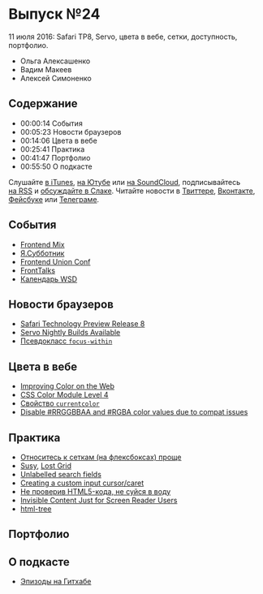 # Выпуск №24

11 июля 2016: Safari TP8, Servo, цвета в вебе, сетки, доступность, портфолио.

- Ольга Алексашенко
- Вадим Макеев
- Алексей Симоненко

## Содержание

- 00:00:14 События
- 00:05:23 Новости браузеров
- 00:14:06 Цвета в вебе
- 00:25:41 Практика
- 00:41:47 Портфолио
- 00:55:50 О подкасте

Слушайте [в iTunes](https://itunes.apple.com/podcast/id1080500016), [на Ютубе](https://www.youtube.com/playlist?list=PLMBnwIwFEFHcwuevhsNXkFTcadeX5R1Go) или [на SoundCloud](https://soundcloud.com/web-standards), подписывайтесь [на RSS](https://web-standards.ru/podcast/feed/) и [обсуждайте в Слаке](http://slack.web-standards.ru/). Читайте новости в [Твиттере](https://twitter.com/webstandards_ru), [Вконтакте](https://vk.com/webstandards_ru), [Фейсбуке](https://www.facebook.com/webstandardsru) или [Телеграме](https://t.me/webstandards_ru).

## События

- [Frontend Mix](https://events.yandex.ru/events/meetings/7-july-2016/)
- [Я.Субботник](https://events.yandex.ru/events/yasubbotnik/09-july-2016/register/)
- [Frontend Union Conf](http://frontend-union.co/)
- [FrontTalks](http://fronttalks.ru/)
- [Календарь WSD](https://wsd.events/#calendar)

## Новости браузеров

- [Safari Technology Preview Release 8](https://webkit.org/blog/6744/release-notes-for-safari-technology-preview-release-8/)
- [Servo Nightly Builds Available](https://blog.servo.org/2016/06/30/servo-nightlies/)
- [Псевдокласс `focus-within`](https://drafts.csswg.org/selectors-4/#the-focus-within-pseudo)

## Цвета в вебе

- [Improving Color on the Web](https://webkit.org/blog/6682/improving-color-on-the-web/)
- [CSS Color Module Level 4](https://www.w3.org/TR/2016/WD-css-color-4-20160705/)
- [Свойство `currentcolor`](https://www.w3.org/TR/2016/WD-css-color-4-20160705/#currentcolor-color)
- [Disable #RRGGBBAA and #RGBA color values due to compat issues](https://bugs.chromium.org/p/chromium/issues/detail?id=618518)

## Практика

- [Относитесь к сеткам (на флексбоксах) проще](http://css-live.ru/articles/otnosites-k-setkam-na-fleksboksax-proshhe.html)
- [Susy](https://susy.oddbird.net/), [Lost Grid](http://lostgrid.org/)
- [Unlabelled search fields](https://adactio.com/journal/10910)
- [Creating a custom input cursor/caret](https://benfrain.com/creating-a-custom-input-cursorcaret/)
- [Не проверив HTML5-кода, не суйся в воду](http://web-standards.ru/articles/check-it-before-you-wreck-it/)
- [Invisible Content Just for Screen Reader Users](http://webaim.org/techniques/css/invisiblecontent/)
- [html-tree](https://github.com/yoksel/html-tree)

## Портфолио

## О подкасте

- [Эпизоды на Гитхабе](https://github.com/web-standards-ru/podcast)
